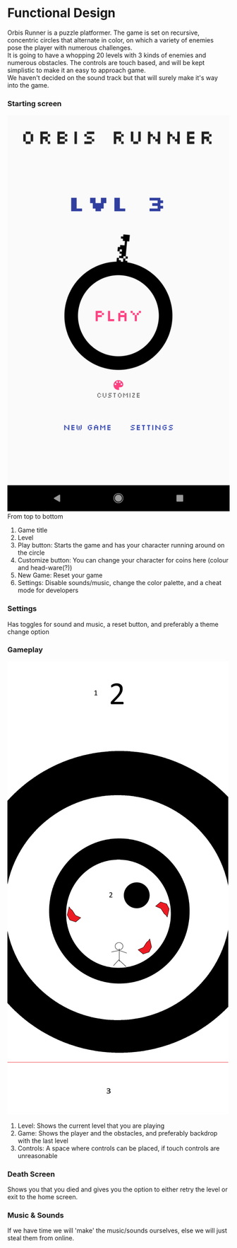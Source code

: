 # Functional Design  
Orbis Runner is a puzzle platformer. The game is set on recursive, concentric circles that alternate in color, on which a variety of enemies pose the player with numerous challenges.  
It is going to have a whopping 20 levels with 3 kinds of enemies and numerous obstacles. The controls are touch based, and will be kept simplistic to make it an easy to approach game.  
We haven't decided on the sound track but that will surely make it's way into the game.  
  
### Starting screen  
![Starting screen draft](start_screen.png)  
From top to bottom  
1. Game title
2. Level  
3. Play button: Starts the game and has your character running around on the circle  
4. Customize button: You can change your character for coins here (colour and head-ware(?))
5. New Game: Reset your game  
6. Settings: Disable sounds/music, change the color palette, and a cheat mode for developers  
  
### Settings  
Has toggles for sound and music, a reset button, and preferably a theme change option

### Gameplay
![Gameplay screen draft](gameplay_screen.png)
1. Level: Shows the current level that you are playing
2. Game: Shows the player and the obstacles, and preferably backdrop with the last level
3. Controls: A space where controls can be placed, if touch controls are unreasonable

### Death Screen
Shows you that you died and gives you the option to either retry the level or exit to the home screen.

### Music & Sounds
If we have time we will 'make' the music/sounds ourselves, else we will just steal them from online.